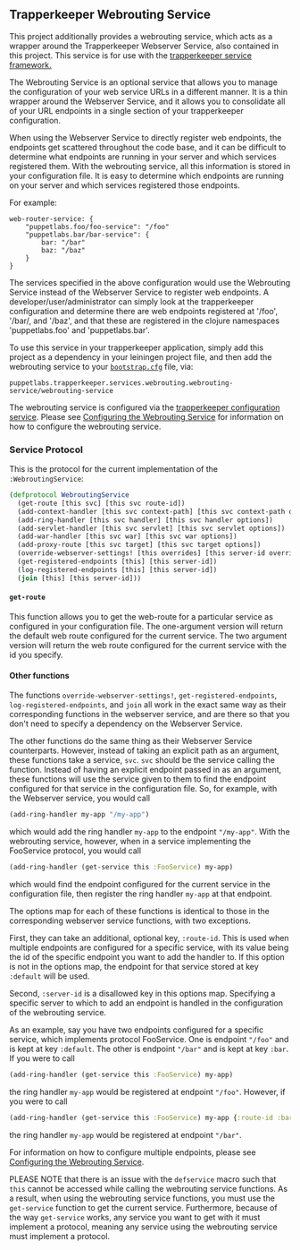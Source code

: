 ## Trapperkeeper Webrouting Service

This project additionally provides a webrouting service, which acts as a
wrapper around the Trapperkeeper Webserver Service, also contained in this
project. This service is for use with the
[trapperkeeper service framework.](https://github.com/puppetlabs/trapperkeeper)

The Webrouting Service is an optional service that allows you to manage the
configuration of your web service URLs in a different manner. It is a thin
wrapper around the Webserver Service, and it allows you to consolidate all
of your URL endpoints in a single section of your trapperkeeper configuration.

When using the Webserver Service to directly register web endpoints, the endpoints
get scattered throughout the code base, and it can be difficult to determine what
endpoints are running in your server and which services registered them. With the
webrouting service, all this information is stored in your configuration file. It
is easy to determine which endpoints are running on your server and which services
registered those endpoints.

For example:

```
web-router-service: {
    "puppetlabs.foo/foo-service": "/foo"
    "puppetlabs.bar/bar-service": {
        bar: "/bar"
        baz: "/baz"
    }
}
```

The services specified in the above configuration would use the Webrouting Service
instead of the Webserver Service to register web endpoints. A
developer/user/administrator can simply look at the trapperkeeper configuration and
determine there are web endpoints registered at '/foo', '/bar/, and '/baz', and that
these are registered in the clojure namespaces 'puppetlabs.foo' and 'puppetlabs.bar'.

To use this service in your trapperkeeper application, simply add this project
as a dependency in your leiningen project file, and then add the webrouting
service to your [`bootstrap.cfg`](https://github.com/puppetlabs/trapperkeeper#bootstrapping)
file, via:

    puppetlabs.trapperkeeper.services.webrouting.webrouting-service/webrouting-service

The webrouting service is configured via the
[trapperkeeper configuration service](https://github.com/puppetlabs/trapperkeeper#configuration-service).
Please see [Configuring the Webrouting Service](webrouting-config.md) for information on
how to configure the webrouting service.

### Service Protocol

This is the protocol for the current implementation of the `:WebroutingService`:

```clj
(defprotocol WebroutingService
  (get-route [this svc] [this svc route-id])
  (add-context-handler [this svc context-path] [this svc context-path options])
  (add-ring-handler [this svc handler] [this svc handler options])
  (add-servlet-handler [this svc servlet] [this svc servlet options])
  (add-war-handler [this svc war] [this svc war options])
  (add-proxy-route [this svc target] [this svc target options])
  (override-webserver-settings! [this overrides] [this server-id overrides])
  (get-registered-endpoints [this] [this server-id])
  (log-registered-endpoints [this] [this server-id])
  (join [this] [this server-id]))
```

#### `get-route`

This function allows you to get the web-route for a particular service
as configured in your configuration file. The one-argument version will
return the default web route configured for the current service. The two
argument version will return the web route configured for the current
service with the id you specify.

#### Other functions

The functions `override-webserver-settings!`, `get-registered-endpoints`,
`log-registered-endpoints`, and `join` all work in the exact same way as
their corresponding functions in the webserver service, and are there so that
you don't need to specify a dependency on the Webserver Service.

The other functions do the same thing as their Webserver Service counterparts. However,
instead of taking an explicit path as an argument, these functions take a service,
`svc`. `svc` should be the service calling the function. Instead of having an explicit
endpoint passed in as an argument, these functions will use the service given to them to
find the endpoint configured for that service in the configuration file. So, for example,
with the Webserver service, you would call

```clj
(add-ring-handler my-app "/my-app")
```

which would add the ring handler `my-app` to the endpoint `"/my-app"`. With the webrouting
service, however, when in a service implementing the FooService protocol, you would call

```clj
(add-ring-handler (get-service this :FooService) my-app)
```

which would find the endpoint configured for the current service in the configuration file,
then register the ring handler `my-app` at that endpoint.

The options map for each of these functions is identical to those in the corresponding
webserver service functions, with two exceptions.

First, they can take an additional, optional
key, `:route-id`. This is used when multiple endpoints are configured for a specific
service, with its value being the id of the specific endpoint you want to add the handler to.
If this option is not in the options map, the endpoint for that service stored at key
`:default` will be used.

Second, `:server-id` is a disallowed key in this options map. Specifying a specific server
to which to add an endpoint is handled in the configuration of the webrouting service.

As an example, say you have two endpoints configured for a specific service, which implements
protocol FooService. One is endpoint `"/foo"` and is kept at key `:default`. The other is
endpoint `"/bar"` and is kept at key `:bar`. If you were to call

```clj
(add-ring-handler (get-service this :FooService) my-app)
```

the ring handler `my-app` would be registered at endpoint `"/foo"`. However, if you were to call

```clj
(add-ring-handler (get-service this :FooService) my-app {:route-id :bar})
```

the ring handler `my-app` would be registered at endpoint `"/bar"`.

For information on how to configure multiple endpoints, please see
[Configuring the Webrouting Service](webrouting-config.md).

PLEASE NOTE that there is an issue with the `defservice` macro such that `this` cannot
be accessed while calling the webrouting service functions. As a result, when using the
webrouting service functions, you must use the `get-service` function to get the
current service. Furthermore, because of the way `get-service` works, any service
you want to get with it must implement a protocol, meaning any service using the webrouting
service must implement a protocol.


